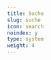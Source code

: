```yaml
---
title: Suche
slug: suche
icon: search
noindex: y
type: system
weight: 4
---
```

<!--
{{< search >}}
{{< forms >}}
-->